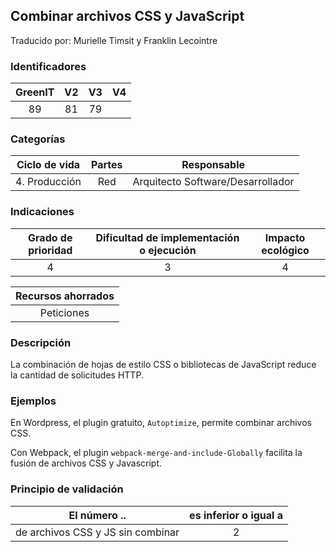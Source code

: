 ## Combinar archivos CSS y JavaScript
Traducido por: Murielle Timsit y Franklin Lecointre

### Identificadores

| GreenIT | V2  | V3  |  V4  |
|:-------:|:----:|:----:|:----:|
| 89  | 81  | 79  |  |

### Categorías

| Ciclo de vida | Partes | Responsable |
|:---------:|:----:|:----:|
| 4. Producción | Red | Arquitecto Software/Desarrollador |

### Indicaciones

| Grado de prioridad   | Dificultad de implementación o ejecución | Impacto ecológico   |
|:-------------------:|:-------------------------:|:---------------------:|
| 4 | 3 | 4 |

| Recursos ahorrados |
|:----------------------------------------------------------:|
| Peticiones |

### Descripción

La combinación de hojas de estilo CSS o bibliotecas de JavaScript reduce la cantidad de solicitudes HTTP.

### Ejemplos

En Wordpress, el plugin gratuito, `Autoptimize`, permite combinar archivos CSS.

Con Webpack, el plugin `webpack-merge-and-include-Globally` facilita la fusión de archivos CSS y Javascript.

### Principio de validación

| El número ..   | es inferior o igual a   |  
|-------------------|:-------------------------:|
| de archivos CSS y JS sin combinar  | 2  |


